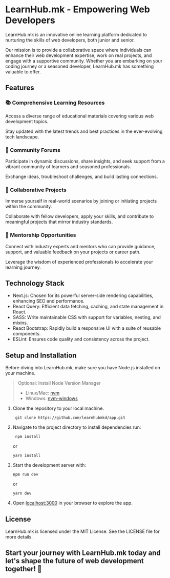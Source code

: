 # LearnHub.mk - Empowering Web Developers

LearnHub.mk is an innovative online learning platform dedicated to nurturing the skills of web developers, both junior and senior.

Our mission is to provide a collaborative space where individuals can enhance their web development expertise, work on real projects, and engage with a supportive community. Whether you are embarking on your coding journey or a seasoned developer, LearnHub.mk has something valuable to offer.


## Features

### 📚 Comprehensive Learning Resources

Access a diverse range of educational materials covering various web development topics. 

Stay updated with the latest trends and best practices in the ever-evolving tech landscape.

### 💬 Community Forums

Participate in dynamic discussions, share insights, and seek support from a vibrant community of learners and seasoned professionals. 

Exchange ideas, troubleshoot challenges, and build lasting connections.

### 🤝 Collaborative Projects

Immerse yourself in real-world scenarios by joining or initiating projects within the community.

Collaborate with fellow developers, apply your skills, and contribute to meaningful projects that mirror industry standards.

### 👥 Mentorship Opportunities

Connect with industry experts and mentors who can provide guidance, support, and valuable feedback on your projects or career path. 

Leverage the wisdom of experienced professionals to accelerate your learning journey.

## Technology Stack

- Next.js: Chosen for its powerful server-side rendering capabilities, enhancing SEO and performance.
- React Query: Efficient data fetching, caching, and state management in React.
- SASS: Write maintainable CSS with support for variables, nesting, and mixins.
- React Bootstrap: Rapidly build a responsive UI with a suite of reusable components.
- ESLint: Ensures code quality and consistency across the project.

## Setup and Installation

Before diving into LearnHub.mk, make sure you have Node.js installed on your machine.
> Optional: Install Node Version Manager
> - Linux/Mac: [nvm](https://github.com/nvm-sh/nvm?tab=readme-ov-file#install--update-script)
> - Windows: [nvm-windows](https://github.com/coreybutler/nvm-windows#install-nvm-windows)

1. Clone the repository to your local machine. 

        git clone https://github.com/learnhubmkd/app.git

2. Navigate to the project directory to install dependencies run:
 
        npm install
   or

       yarn install
     
3. Start the development server with:
   
       npm run dev
   or

       yarn dev

4. Open [localhost:3000](http://localhost:3000) in your browser to explore the app.

## License
LearnHub.mk is licensed under the MIT License. See the LICENSE file for more details.

## Start your journey with LearnHub.mk today and let's shape the future of web development together! 🚀
